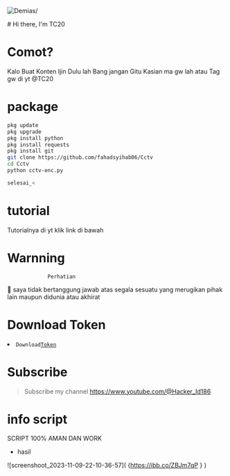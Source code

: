 <p align=left> <img src=https://komarev.com/ghpvc/?username=vindraid alt=Demias/> </p>
# Hi there, I'm TC20 

# Comot?
Kalo Buat Konten Ijin Dulu lah Bang jangan Gitu
Kasian ma gw lah atau Tag gw di yt @TC20


# package
```Bash
pkg update
pkg upgrade
pkg install python
pkg install requests
pkg install git
git clone https://github.com/fahadsyihab06/Cctv
cd Cctv
python cctv-enc.py

selesai_<
```
# tutorial 

Tutorialnya di yt klik link di bawah


# Warnning
                 Perhatian

📢 saya tidak bertanggung jawab atas segala sesuatu yang merugikan pihak lain maupun didunia atau akhirat 

# Download Token
<li><code>Download<a href="">Token</a></code></li> 

# Subscribe 
> Subscribe my channel
> https://www.youtube.com/@Hacker_Id186

# info script 
SCRIPT 100% AMAN DAN WORK 
- hasil

![screenshoot_2023-11-09-22-10-36-57]( {https://ibb.co/ZBJm7qP
} )

              
